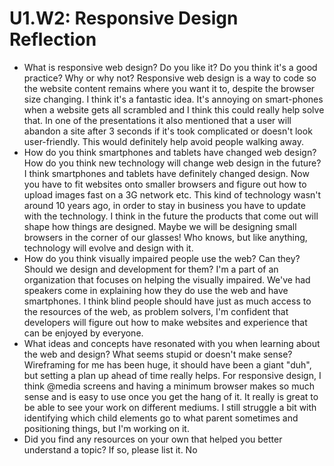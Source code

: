 # U1.W2: Responsive Design Reflection

* What is responsive web design? Do you like it?  Do you think it's a good practice? Why or why not? Responsive web design is a way to code so the website content remains where you want it to, despite the browser size changing. I think it's a fantastic idea. It's annoying on smart-phones when a website gets all scrambled and I think this could really help solve that.  In one of the presentations it also mentioned that a user will abandon a site after 3 seconds if it's took complicated or doesn't look user-friendly. This would definitely help avoid people walking away.  
* How do you think smartphones and tablets have changed web design? How do you think new technology will change web design in the future? I think smartphones and tablets have definitely changed design. Now you have to fit websites onto smaller browsers and figure out how to upload images fast on a 3G network etc.  This kind of technology wasn't around 10 years ago, in order to stay in business you have to update with the technology.  I think in the future the products that come out will shape how things are designed.  Maybe we will be designing small browsers in the corner of our glasses! Who knows, but like anything, technology will evolve and design with it. 
* How do you think visually impaired people use the web? Can they? Should we design and development for them? I'm a part of an organization that focuses on helping the visually impaired. We've had speakers come in explaining how they do use the web and have smartphones.  I think blind people should have just as much access to the resources of the web, as problem solvers, I'm confident that developers will figure out how to make websites and experience that can be enjoyed by everyone. 
* What ideas and concepts have resonated with you when learning about the web and design? What seems stupid or doesn't make sense? Wireframing for me has been huge, it should have been a giant "duh", but setting a plan up ahead of time really helps. For responsive design, I think @media screens and having a minimum browser makes so much sense and is easy to use once you get the hang of it. It really is great to be able to see your work on different mediums.  I still struggle a bit with identifying which child elements go to what parent sometimes and positioning things, but I'm working on it. 
* Did you find any resources on your own that helped you better understand a topic? If so, please list it. No